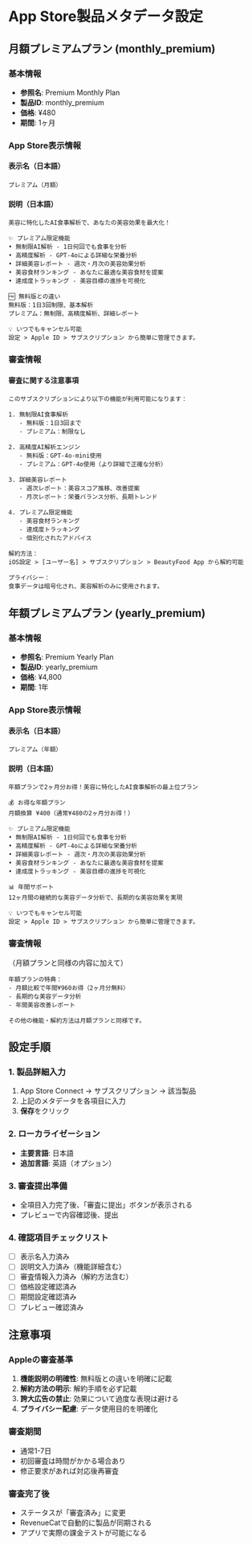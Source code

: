 # App Store製品メタデータ設定

## 月額プレミアムプラン (monthly_premium)

### 基本情報
- **参照名**: Premium Monthly Plan
- **製品ID**: monthly_premium
- **価格**: ¥480
- **期間**: 1ヶ月

### App Store表示情報

#### 表示名（日本語）
```
プレミアム（月額）
```

#### 説明（日本語）
```
美容に特化したAI食事解析で、あなたの美容効果を最大化！

✨ プレミアム限定機能
• 無制限AI解析 - 1日何回でも食事を分析
• 高精度解析 - GPT-4oによる詳細な栄養分析
• 詳細美容レポート - 週次・月次の美容効果分析
• 美容食材ランキング - あなたに最適な美容食材を提案
• 達成度トラッキング - 美容目標の進捗を可視化

🆓 無料版との違い
無料版：1日3回制限、基本解析
プレミアム：無制限、高精度解析、詳細レポート

💡 いつでもキャンセル可能
設定 > Apple ID > サブスクリプション から簡単に管理できます。
```

### 審査情報

#### 審査に関する注意事項
```
このサブスクリプションにより以下の機能が利用可能になります：

1. 無制限AI食事解析
   - 無料版：1日3回まで
   - プレミアム：制限なし

2. 高精度AI解析エンジン
   - 無料版：GPT-4o-mini使用
   - プレミアム：GPT-4o使用（より詳細で正確な分析）

3. 詳細美容レポート
   - 週次レポート：美容スコア推移、改善提案
   - 月次レポート：栄養バランス分析、長期トレンド

4. プレミアム限定機能
   - 美容食材ランキング
   - 達成度トラッキング
   - 個別化されたアドバイス

解約方法：
iOS設定 > [ユーザー名] > サブスクリプション > BeautyFood App から解約可能

プライバシー：
食事データは暗号化され、美容解析のみに使用されます。
```

## 年額プレミアムプラン (yearly_premium)

### 基本情報
- **参照名**: Premium Yearly Plan
- **製品ID**: yearly_premium
- **価格**: ¥4,800
- **期間**: 1年

### App Store表示情報

#### 表示名（日本語）
```
プレミアム（年額）
```

#### 説明（日本語）
```
年額プランで2ヶ月分お得！美容に特化したAI食事解析の最上位プラン

💰 お得な年額プラン
月額換算 ¥400（通常¥480の2ヶ月分お得！）

✨ プレミアム限定機能
• 無制限AI解析 - 1日何回でも食事を分析
• 高精度解析 - GPT-4oによる詳細な栄養分析
• 詳細美容レポート - 週次・月次の美容効果分析
• 美容食材ランキング - あなたに最適な美容食材を提案
• 達成度トラッキング - 美容目標の進捗を可視化

📊 年間サポート
12ヶ月間の継続的な美容データ分析で、長期的な美容効果を実現

💡 いつでもキャンセル可能
設定 > Apple ID > サブスクリプション から簡単に管理できます。
```

### 審査情報
（月額プランと同様の内容に加えて）

```
年額プランの特典：
- 月額比較で年間¥960お得（2ヶ月分無料）
- 長期的な美容データ分析
- 年間美容改善レポート

その他の機能・解約方法は月額プランと同様です。
```

## 設定手順

### 1. 製品詳細入力
1. App Store Connect → サブスクリプション → 該当製品
2. 上記のメタデータを各項目に入力
3. **保存**をクリック

### 2. ローカライゼーション
- **主要言語**: 日本語
- **追加言語**: 英語（オプション）

### 3. 審査提出準備
- 全項目入力完了後、「審査に提出」ボタンが表示される
- プレビューで内容確認後、提出

### 4. 確認項目チェックリスト
- [ ] 表示名入力済み
- [ ] 説明文入力済み（機能詳細含む）
- [ ] 審査情報入力済み（解約方法含む）
- [ ] 価格設定確認済み
- [ ] 期間設定確認済み
- [ ] プレビュー確認済み

## 注意事項

### Appleの審査基準
1. **機能説明の明確性**: 無料版との違いを明確に記載
2. **解約方法の明示**: 解約手順を必ず記載
3. **誇大広告の禁止**: 効果について過度な表現は避ける
4. **プライバシー配慮**: データ使用目的を明確化

### 審査期間
- 通常1-7日
- 初回審査は時間がかかる場合あり
- 修正要求があれば対応後再審査

### 審査完了後
- ステータスが「審査済み」に変更
- RevenueCatで自動的に製品が同期される
- アプリで実際の課金テストが可能になる